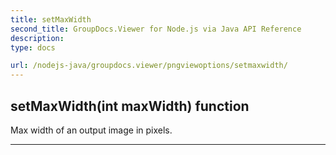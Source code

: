 ```yaml
---
title: setMaxWidth
second_title: GroupDocs.Viewer for Node.js via Java API Reference
description: 
type: docs

url: /nodejs-java/groupdocs.viewer/pngviewoptions/setmaxwidth/
---
```


## setMaxWidth(int maxWidth)  function
Max width of an output image in pixels.


---


